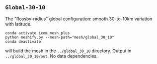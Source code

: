 ## `Global-30-10`

The "Rossby-radius" global configuration: smooth 30-to-10km variation with latitude.

    conda activate icom_mesh_plus
    python meshify.py --mesh-path="mesh/global_30_10"
    conda deactivate

will build the mesh in the `../global_30_10` directory. Output in `../global_30_10/out`. No data dependencies.
